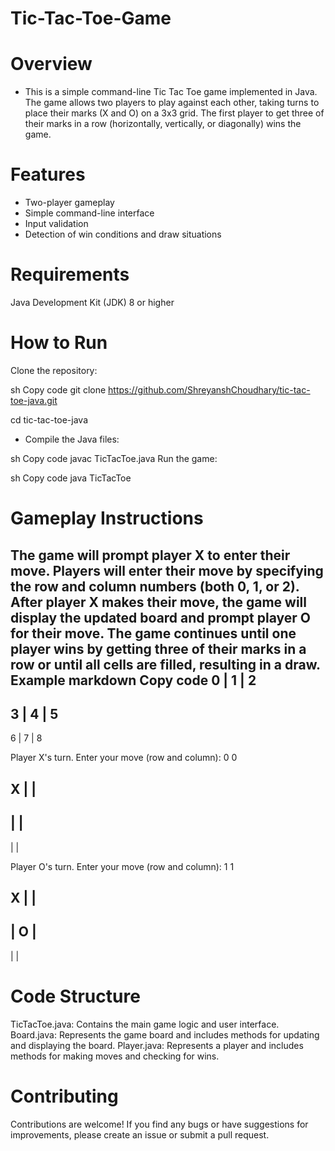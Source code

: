 # Tic-Tac-Toe-Game

# Overview
* This is a simple command-line Tic Tac Toe game implemented in Java. The game allows two players to play against each other, taking turns to place their marks (X and O) on a 3x3 grid. The first player to get three of their marks in a row (horizontally, vertically, or diagonally) wins the game.

# Features

* Two-player gameplay
* Simple command-line interface
* Input validation
* Detection of win conditions and draw situations
  
# Requirements
Java Development Kit (JDK) 8 or higher

# How to Run

Clone the repository:

sh
Copy code
git clone https://github.com/ShreyanshChoudhary/tic-tac-toe-java.git

cd tic-tac-toe-java

* Compile the Java files:

sh
Copy code
javac TicTacToe.java
Run the game:

sh
Copy code
java TicTacToe

# Gameplay Instructions

The game will prompt player X to enter their move. Players will enter their move by specifying the row and column numbers (both 0, 1, or 2).
After player X makes their move, the game will display the updated board and prompt player O for their move.
The game continues until one player wins by getting three of their marks in a row or until all cells are filled, resulting in a draw.
Example
markdown
Copy code
 0 | 1 | 2
-----------
 3 | 4 | 5
-----------
 6 | 7 | 8

Player X's turn. Enter your move (row and column): 0 0

 X |   |  
-----------
   |   |  
-----------
   |   |  

Player O's turn. Enter your move (row and column): 1 1

 X |   |  
-----------
   | O |  
-----------
   |   |  
   
# Code Structure
TicTacToe.java: Contains the main game logic and user interface.
Board.java: Represents the game board and includes methods for updating and displaying the board.
Player.java: Represents a player and includes methods for making moves and checking for wins.

# Contributing
Contributions are welcome! If you find any bugs or have suggestions for improvements, please create an issue or submit a pull request.
